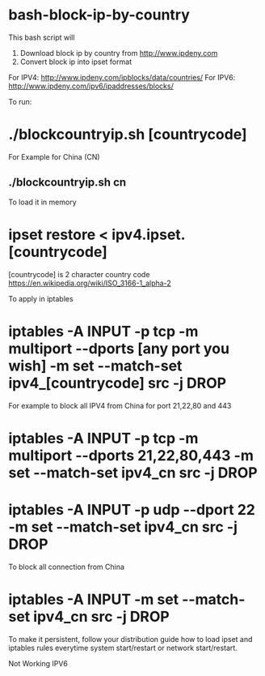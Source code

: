 # bash-block-ip-by-country
This bash script will 
1. Download block ip by country from http://www.ipdeny.com
2. Convert block ip into ipset format

For IPV4: http://www.ipdeny.com/ipblocks/data/countries/
For IPV6: http://www.ipdeny.com/ipv6/ipaddresses/blocks/

To run:
# ./blockcountryip.sh [countrycode]
For Example for China (CN)
## ./blockcountryip.sh cn

To load it in memory 
# ipset restore < ipv4.ipset.[countrycode]

[countrycode] is 2 character country code https://en.wikipedia.org/wiki/ISO_3166-1_alpha-2 

To apply in iptables
# iptables -A INPUT -p tcp -m multiport --dports [any port you wish] -m set --match-set ipv4_[countrycode] src -j DROP
For example to block all IPV4 from China for port 21,22,80 and 443
# iptables -A INPUT -p tcp -m multiport --dports 21,22,80,443 -m set --match-set ipv4_cn src -j DROP
# iptables -A INPUT -p udp --dport 22 -m set --match-set ipv4_cn src -j DROP
To block all connection from China
# iptables -A INPUT -m set --match-set ipv4_cn src -j DROP

To make it persistent, follow your distribution guide how to load ipset and iptables rules everytime system start/restart or network start/restart.

Not Working
IPV6
